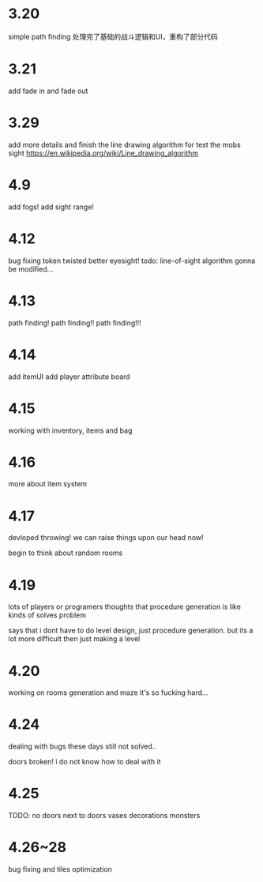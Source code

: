 # 3.20 
simple path finding
处理完了基础的战斗逻辑和UI，重构了部分代码

# 3.21
add fade in and fade out
<line drawing algorithm>

# 3.29 
add more details and finish the line drawing algorithm for test the mobs 
sight 
https://en.wikipedia.org/wiki/Line_drawing_algorithm

# 4.9
add fogs!
add sight range!

# 4.12
bug fixing 
token twisted
better eyesight!
todo: line-of-sight algorithm gonna be modified...

# 4.13
path finding!
path finding!!
path finding!!!

# 4.14
add itemUI
add player attribute board

# 4.15
working with inventory, items and bag

# 4.16
more about item system

# 4.17 
devloped throwing!
we can raise things upon our head now!

begin to think about random rooms

# 4.19
lots of players or programers thoughts that
procedure generation is like kinds of solves problem

says that i dont have to do level design, just procedure generation.
but its a lot more difficult then just making a level

# 4.20
working on rooms generation and maze
it's so fucking hard...

# 4.24
dealing with bugs these days
still not solved..

doors broken!
i do not know how to deal with it

# 4.25
TODO: no doors next to doors
      vases
      decorations
      monsters

# 4.26~28
bug fixing and 
tiles optimization